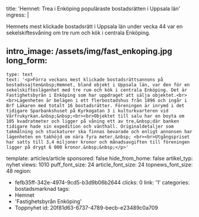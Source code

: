 title: 'Hemnet: Trea i Enköping populäraste bostadsrätten i Uppsala län'
ingress: |
  <p>Hemnets mest klickade bostadsrätt i Uppsala län under vecka 44 var en sekelskiftesvåning om tre rum och kök i centrala Enköping.
  </p>
  
intro_image: /assets/img/fast_enkoping.jpg
long_form:
  -
    type: text
    text: '<p>Förra veckans mest klickade bostadsrättsannons på bostadssajten&nbsp;Hemnet, bland objekt i Uppsala län, var den för en sekelskifteslägenhet med tre rum och kök i centrala Enköping. Det är Fastighetsbyrån i Enköping som har uppdraget att sälja objektet.<br><br>Lägenheten är belägen i ett flerbostadshus från 1896 och ingår i Brf Läkaren med totalt 16 bostadsrätter. Föreningen är inrymd i det tidigare Sparbankshuset på Kyrkogatan 3 i kulturkvarteren vid Vårfrukyrkan.&nbsp;&nbsp;<br><br>Objektet till salu har en boyta om 105 kvadratmeter och ligger på våning ett av tre,&nbsp;där banken tidigare hade sin expedition och vänthall. Originaldetaljer som takmålning och stuckaturer ska finnas bevarade och enligt annonsen har lägenheten en takhöjd om nära fyra meter.&nbsp; <br><br>Utgångspriset har satts till 3,4 miljoner kronor och månadsavgiften till föreningen ligger på drygt 6 000 kronor.&nbsp;&nbsp;</p>'
template: articles/article
sponsored: false
hide_from_home: false
artikel_typ: nyhet
views: 1010
puff_font_size: 24
article_font_size: 24
topnews_font_size: 48
region:
  - fefb35ff-342e-4974-9cd5-b3d9b06b2644
clicks: 0
link: '1'
categories: bostadsmarknad
tags:
  - Hemnet
  - 'Fastighetsbyrån Enköping'
  - Toppnyhet
id: 20f81d63-6737-4789-becb-e23489c0a709

